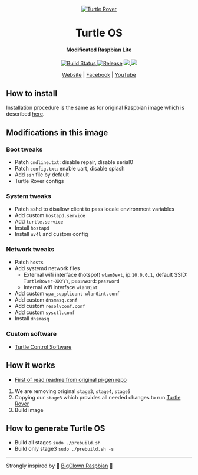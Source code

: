 <p align="center">
  <a href="http://turtlerover.com" alt="Turtle Rover"><img src="https://avatars3.githubusercontent.com/u/36553642?s=84&v=4" alt="Turtle Rover" /></a>
</p>
<h1 align="center">Turtle OS</h1>
<h4 align="center">Modificated Raspbian Lite</h4>

<p align="center">
  <a href="https://travis-ci.org/TurtleRover/turtleos">
    <img src="https://travis-ci.org/TurtleRover/turtleos.svg?branch=master" alt="Build Status">
  </a>
  <a href="https://github.com/TurtleRover/turtleos/releases">
    <img src="https://img.shields.io/github/release/TurtleRover/turtleos.svg" alt="Release"></a>
  <a href="https://github.com/TurtleRover/turtleos/blob/master/LICENSE">
      <img src="https://img.shields.io/github/license/TurtleRover/turtleos.svg">
  </a>
  <a href="https://twitter.com/TurtleRover">
    <img src="https://img.shields.io/twitter/follow/TurtleRover.svg?style=social&label=Follow">
  </a>
</p>
<p align="center">
  <a href="http://turtlerover.com" alt="Website">Website</a> |
  <a href="https://www.facebook.com/TurtleRover/" alt="Facebook">Facebook</a> |
  <a href="https://www.youtube.com/channel/UCxukvEct3wP0S5FACa3uelA" alt="YouTube">YouTube</a>
</p>

## How to install
Installation procedure is the same as for original Raspbian image which is described [here](https://www.raspberrypi.org/documentation/installation/installing-images/).

## Modifications in this image
### Boot tweaks
 * Patch `cmdline.txt`: disable repair, disable serial0
 * Patch `config.txt`: enable uart, disable splash
 * Add `ssh` file by default
 * Turtle Rover configs
### System tweaks
 * Patch sshd to disallow client to pass locale environment variables
 * Add custom `hostapd.service`
 * Add `turtle.service`
 * Install `hostapd`
 * Install `uv4l` and custom config
### Network tweaks
 * Patch `hosts`
 * Add systemd network files
    * External wifi interface (hotspot) `wlan0ext`, ip:`10.0.0.1`, default SSID: `TurtleRover-XXYYY`, password: `password`
    * Internal wifi interface `wlan0int`
 * Add custom `wpa_supplicant-wlan0int.conf`
 * Add custom `dnsmasq.conf`
 * Add custom `resolvconf.conf`
 * Add custom `sysctl.conf`
 * Install `dnsmasq`

### Custom software
 * [Turtle Control Software](https://github.com/TurtleRover/tcs)

## How it works
 * [First of read readme from original pi-gen repo](https://github.com/RPi-Distro/pi-gen)
 1. We are removing original `stage3`, `stage4`, `stage5`
 2. Copying our `stage3` which provides all needed changes to run [Turtle Rover](http://turtlerover.com)
 3. Build image

## How to generate Turtle OS
 * Build all stages `sudo ./prebuild.sh`
 * Build only stage3 `sudo ./prebuild.sh -s`

---
Strongly inspired by 🤡 [BigClown Raspbian](https://github.com/bigclownlabs/bc-raspbian) 🤡
